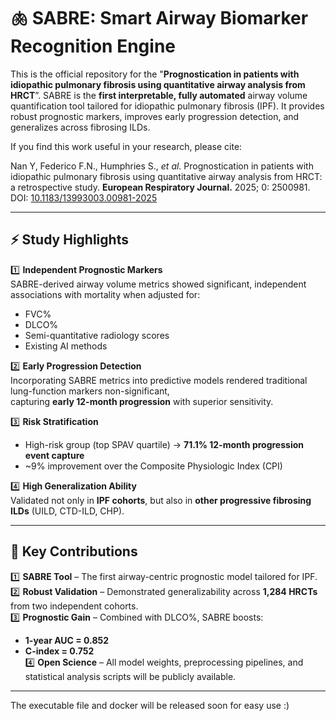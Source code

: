 # 🫁 SABRE: Smart Airway Biomarker Recognition Engine

This is the official repository for the "**Prognostication in patients with idiopathic pulmonary fibrosis using quantitative airway analysis from HRCT**”. SABRE is the **first interpretable, fully automated** airway volume quantification tool tailored for idiopathic pulmonary fibrosis (IPF). It provides robust prognostic markers, improves early progression detection, and generalizes across fibrosing ILDs.  

If you find this work useful in your research, please cite:  

Nan Y, Federico F.N., Humphries S., *et al.* Prognostication in patients with idiopathic pulmonary fibrosis using quantitative airway analysis from HRCT: a retrospective study. **European Respiratory Journal.** 2025; 0: 2500981. DOI: [10.1183/13993003.00981-2025](https://doi.org/10.1183/13993003.00981-2025)  



---

## ⚡ Study Highlights

1️⃣ **Independent Prognostic Markers**  
SABRE-derived airway volume metrics showed significant, independent associations with mortality when adjusted for:  
- FVC%  
- DLCO%  
- Semi-quantitative radiology scores  
- Existing AI methods  

2️⃣ **Early Progression Detection**  
Incorporating SABRE metrics into predictive models rendered traditional lung-function markers non-significant,  
capturing **early 12-month progression** with superior sensitivity.  

3️⃣ **Risk Stratification**  
- High-risk group (top SPAV quartile) → **71.1% 12-month progression event capture**  
- ~9% improvement over the Composite Physiologic Index (CPI)  

4️⃣ **High Generalization Ability**  
Validated not only in **IPF cohorts**, but also in **other progressive fibrosing ILDs** (UILD, CTD-ILD, CHP).  

---

## 🚀 Key Contributions

1️⃣ **SABRE Tool** – The first airway-centric prognostic model tailored for IPF.  
2️⃣ **Robust Validation** – Demonstrated generalizability across **1,284 HRCTs** from two independent cohorts.  
3️⃣ **Prognostic Gain** – Combined with DLCO%, SABRE boosts:  
   - **1-year AUC = 0.852**  
   - **C-index = 0.752**  
4️⃣ **Open Science** – All model weights, preprocessing pipelines, and statistical analysis scripts will be publicly available.  

---

The executable file and docker will be released soon for easy use :)
